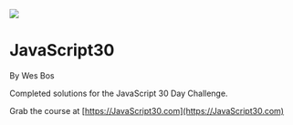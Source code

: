 ![](https://javascript30.com/images/JS3-social-share.png)

# JavaScript30

By Wes Bos

Completed solutions for the JavaScript 30 Day Challenge.

Grab the course at [https://JavaScript30.com](https://JavaScript30.com)
